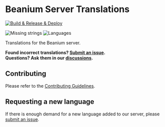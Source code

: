 # Beanium Server Translations

[![Build & Release & Deploy](https://github.com/BeaniumMC/translations/actions/workflows/ci.yml/badge.svg)](https://beaniummc.github.io/translations/)  

![Missing strings](https://img.shields.io/endpoint?url=https%3A%2F%2Fbeaniummc.github.io%2Ftranslations%2Fbadges%2Fmissing_strings.json&cacheSeconds=60)
![Languages](https://img.shields.io/endpoint?url=https%3A%2F%2Fbeaniummc.github.io%2Ftranslations%2Fbadges%2Flanguages.json&cacheSeconds=60)

Translations for the Beanium server.  

**Found incorrect translations? [Submit an issue](https://github.com/BeaniumMC/translations/issues/new?template=translation-error.yml).**  
**Questions? Ask them in our [discussions](https://github.com/orgs/BeaniumMC/discussions/categories/translations).**  

## Contributing

Please refer to the [Contributing Guidelines](./CONTRIBUTING.md).  

## Requesting a new language

If there is enough demand for a new language added to our server, please [submit an issue](https://github.com/BeaniumMC/translations/issues/new?template=language-request.yml).  
